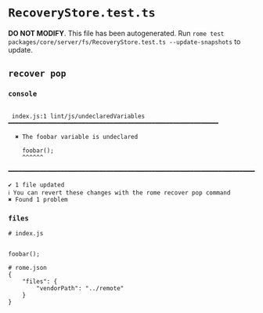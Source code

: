 # `RecoveryStore.test.ts`

**DO NOT MODIFY**. This file has been autogenerated. Run `rome test packages/core/server/fs/RecoveryStore.test.ts --update-snapshots` to update.

## `recover pop`

### `console`

```

 index.js:1 lint/js/undeclaredVariables ━━━━━━━━━━━━━━━━━━━━━━━━━━━━━━━━━━━━━━━━━━━━━━━━━━━━━━━━━━━━

  ✖ The foobar variable is undeclared

    foobar();
    ^^^^^^

━━━━━━━━━━━━━━━━━━━━━━━━━━━━━━━━━━━━━━━━━━━━━━━━━━━━━━━━━━━━━━━━━━━━━━━━━━━━━━━━━━━━━━━━━━━━━━━━━━━━

✔ 1 file updated
ℹ You can revert these changes with the rome recover pop command
✖ Found 1 problem

```

### `files`

```
# index.js


foobar();

# rome.json
{
	"files": {
		"vendorPath": "../remote"
	}
}


```
